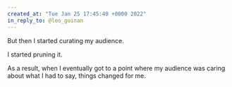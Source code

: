 ```yaml
---
created_at: "Tue Jan 25 17:45:40 +0000 2022"
in_reply_to: @leo_guinan
---
```


But then I started curating my audience. 

I started pruning it. 

As a result, when I eventually got to a point where my audience was caring about what I had to say, things changed for me.